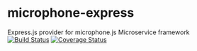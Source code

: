 # microphone-express
Express.js provider for microphone.js Microservice framework  
[![Build Status](https://travis-ci.org/microphonejs/microphone-express.svg?branch=master)](https://travis-ci.org/microphonejs/microphone-express) [![Coverage Status](https://coveralls.io/repos/github/microphonejs/microphone-express/badge.svg?branch=master)](https://coveralls.io/github/microphonejs/microphone-express?branch=master)

